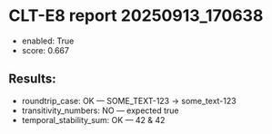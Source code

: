 # CLT-E8 report 20250913_170638
- enabled: True
- score: 0.667
## Results:
- roundtrip_case: OK — SOME_TEXT-123 -> some_text-123
- transitivity_numbers: NO — expected true
- temporal_stability_sum: OK — 42 & 42
